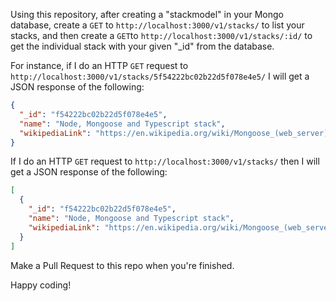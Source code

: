 Using this repository, after creating a "stackmodel" in your Mongo database, create a `GET` to `http://localhost:3000/v1/stacks/` to list your stacks, and then create a `GET`to `http://localhost:3000/v1/stacks/:id/` to get the individual stack with your given "_id" from the database.


For instance, if I do an HTTP `GET` request to `http://localhost:3000/v1/stacks/5f54222bc02b22d5f078e4e5/` I will get a JSON response of the following:

```json
{
  "_id": "f54222bc02b22d5f078e4e5",
  "name": "Node, Mongoose and Typescript stack",
  "wikipediaLink": "https://en.wikipedia.org/wiki/Mongoose_(web_server)"
}
```

If I do an HTTP `GET` request to `http://localhost:3000/v1/stacks/` then I will get a JSON response of the following:

```json
[
  {
    "_id": "f54222bc02b22d5f078e4e5",
    "name": "Node, Mongoose and Typescript stack",
    "wikipediaLink": "https://en.wikipedia.org/wiki/Mongoose_(web_server)"
  }
]
```


Make a Pull Request to this repo when you're finished.

Happy coding!
